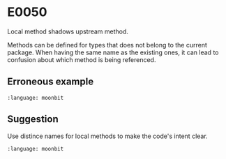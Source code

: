 # E0050

Local method shadows upstream method.

Methods can be defined for types that does not belong to the current package.
When having the same name as the existing ones, it can lead to confusion about
which method is being referenced.

## Erroneous example

```{literalinclude} /sources/error_codes/0050_error/top.mbt
:language: moonbit
```

## Suggestion

Use distince names for local methods to make the code's intent clear.

```{literalinclude} /sources/error_codes/0050_fixed/top.mbt
:language: moonbit
```